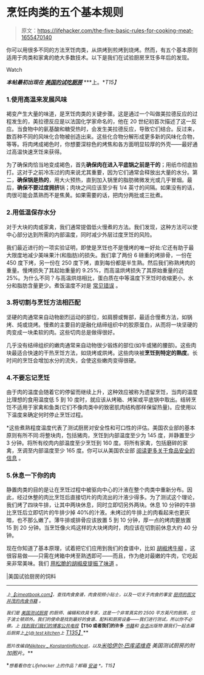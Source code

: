 # 烹饪肉类的五个基本规则

> 原文：<https://lifehacker.com/the-five-basic-rules-for-cooking-meat-1655470140>

你可以用很多不同的方法烹饪肉类，从烘烤到煎烤到烧烤。然而，有五个基本原则适用于肉类和家禽的绝大多数技术。以下是我们在试验厨房烹饪多年后的发现。

Watch

***本帖最初出现在*** [***美国的试吃厨房***](http://www.americastestkitchenfeed.com/meat-blog/2014/10/the-five-basic-rules-for-cooking-meat/) ***上。**T15】*

### 1.使用高温来发展风味

褐变产生大量的味道，是烹饪肉类的关键步骤。这是通过一个叫做美拉德反应的过程发生的，美拉德反应是以法国化学家命名的，他在 20 世纪初首次描述了这一反应。当食物中的氨基酸和糖受热时，会发生美拉德反应，导致它们结合。反过来，数百种不同的风味化合物被创造出来。这些化合物分解形成更多新的风味化合物，等等。将肉烤成褐色时，你想要深棕色的烤焦和各方面明显较厚的外壳——最好通过高温快速烹饪来获得。

为了确保肉恰当地变成褐色，首先**确保肉在进入平底锅之前是干的**；用纸巾彻底拍打。这对于之前冷冻过的肉来说尤其重要，因为它们通常会释放出大量的水分。第二，**确保锅是热的**，用大火预热，直到加入锅里的脂肪微微发光或几乎冒烟。最后，**确保不要过度拥挤**锅；肉块之间应该至少有 1/4 英寸的间隔。如果没有的话，肉很可能会蒸熟而不是焦黄。如果需要的话，把肉分两批或三批煮。

### 2.用低温保存水分

对于大块的肉或家禽，我们通常提倡低火慢煮的方法。我们发现，这种方法可以使中心部分达到所需的内部温度，同时减少外层过度烹饪的风险。

我们最近进行的一项实验证明，即使是烹饪也不是慢烤的唯一好处:它还有助于最大限度地减少美味果汁(和脂肪)的损失。我们拿了两份 6 磅重的烤排骨，一份在 450 度下烤，另一份在 250 度下烤，直到每份都是半生熟。然后我们称熟烤肉的重量。慢烤损失了其起始重量的 9.25%，而高温烘烤损失了其原始重量的近 25%。为什么不同？与高温烘焙相比，蛋白质在中等温度下烹饪时收缩更小，水分和脂肪含量更少。煮饭温度不对是 [常见错误](https://lifehacker.com/5-cooking-mistakes-we-all-make-and-how-to-fix-them-5993429) 。

### 3.将切割与烹饪方法相匹配

坚硬的肉通常来自动物剧烈运动的部位，如肩膀或臀部，最适合慢煮方法，如锅烤、炖或烧烤。慢煮的主要目的是融化结缔组织中的胶原蛋白，从而将一块坚硬的肉变成一块柔软的肉。这些切肉总是做得很好。

几乎没有结缔组织的嫩肉通常来自动物很少锻炼的部位(如牛或猪的腰部)。这些肉块最适合快速的干热烹饪方法，如烧烤或烘烤。这些肉块被**烹饪到特定的熟度**。长时间的烹饪会增加水分的流失，会使这些嫩肉变得很硬。

### 4.不要忘记烹饪

由于肉的温度会随着它的停留而继续上升，这种效应被称为遗留烹饪，当肉的温度比理想的食用温度低 5 到 10 度时，就应该从烤箱、烤架或平底锅中取出。结转烹饪不适用于家禽和鱼类(它们不像肉类中的致密肌肉结构那样保留热量)。应使用以下温度来确定何时停止烹饪过程。

*这些煮熟程度温度代表了测试厨房对安全性和可口性的评估。美国农业部的基本原则有所不同:将整块肉，包括猪肉，烹饪到内部温度至少为 145 度，并静置至少 3 分钟。将所有绞肉内部温度至少烹饪到 160 度。将所有家禽，包括磨碎的家禽，烹调至内部温度至少 165 度。你可以从美国农业部 [阅读更多关于食品安全的信息](http://www.fsis.usda.gov/wps/portal/fsis/topics/food-safety-education/get-answers/food-safety-fact-sheets) 。

### 5.休息一下你的肉

静置肉类的目的是让在烹饪过程中被驱向中心的汁液在整个肉类中重新分布。因此，经过休整的肉比烹饪后直接切片的肉流出的汁液少得多。为了测试这个理论，我们烤了四块牛排，让其中两块休息，同时立即切另外两块。休息 10 分钟的牛排比烹饪后立即切片的牛排少掉 40%的汁液。未烤过的牛排上的肉看起来也更灰暗，也不那么嫩了。薄牛排或排骨应该放置 5 到 10 分钟，厚一点的烤肉要放置 15 到 20 分钟。当烹饪像火鸡这样的大块烤肉时，肉应该在切割前休息大约 40 分钟。

现在你知道了基本原理，试着把它们应用到我们的食谱中，比如 [胡椒烤牛柳](http://cimeatbook.com/recipes/pepper-crusted-beef-tenderloin-roast/) 。这很容易做——只需在烤箱中烤至熟透即可——而且，作为绝对最嫩的牛肉，它吃起来非常美味。我们 [用松脆的胡椒皮提振了味道](https://lifehacker.com/ten-simple-tips-to-make-food-taste-better-1649821924) 。

|美国试验厨房的饲料

* * *

<small>*上*</small>[<small>*【cimeatbook.com】*</small>](http://cimeatbook.com/)<small>*，查找肉食食谱，肉食视频小贴士，以及一切关于肉食的事宜*</small> [<small>*厨师的图文并茂的肉食书籍*</small>](http://amzn.to/1m0mXBr) <small>*。*</small>

<small>*我们是*</small> [<small>*美国测试厨房*</small>](http://www.americastestkitchen.com/) <small>*的厨师、编辑和炊具专家，这是一个非常真实的 2500 平方英尺的厨房，位于波士顿郊外。我们的使命是找到最好的食谱、配料和厨房设备——我们进行测试，所以你不必做。上*</small> [<small>*找到我们我们的博客*</small>](http://americastestkitchen.tumblr.com/)<small></small>*[<small>*公共*</small>](http://www.americastestkitchen.com/video/)<small></small>*[<small>*电视*</small>](http://www.cookscountrytv.com/)<small>**【T50 或者我们的许多**</small> [<small>*书籍*</small>](http://www.cooksillustrated.com/bookstore/)<small>*和*</small> [<small>*杂志*</small>](http://www.cooksillustrated.com/)<small></small>*<small>*出版物* 跟我们一起去幕后厨房上</small>[<small>*上*</small>](http://twitter.com/TestKitchen)<small>*(*</small>[<small>*@ test kitchen*</small>](http://twitter.com/TestKitchen)<small>*上*</small> [T135】](http://www.facebook.com/AmericasTestKitchen)***

**<small>*图片改编自*</small>[<small>*Nikiteev _ Konstantin*</small>](http://www.shutterstock.com/pic.mhtml?id=176361857&src=id)<small></small>*[<small>*Richcat*</small>](http://www.shutterstock.com/pic.mhtml?id=144676208&src=id)<small>*，以及*</small>[*米哈伊尔·巴库诺维奇*](http://www.shutterstock.com/pic.mhtml?id=55567294&src=id) 美国测试厨房的附加图片。***

**<small>*想看看你在 Lifehacker 上的作品？邮箱*</small> [<small>*安迪*</small>](mailto:andy@lifehacker.com) <small>*。*T15】</small>**